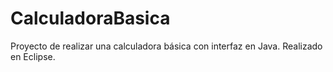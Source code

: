 # CalculadoraBasica
Proyecto de realizar una calculadora básica con interfaz en Java. Realizado en Eclipse.

